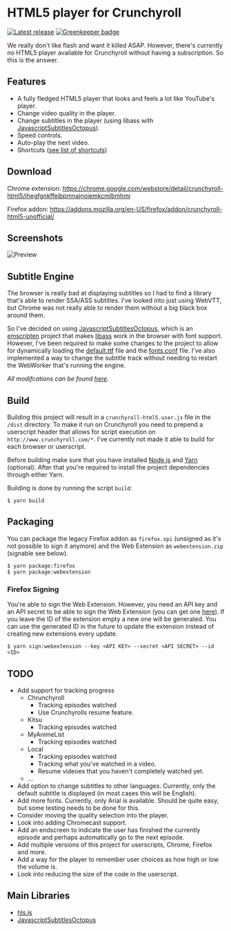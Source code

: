 # HTML5 player for Crunchyroll

[![Latest release](https://img.shields.io/github/release/YePpHa/crunchyroll-html5/all.svg)](https://github.com/davidcarbon-anime/crunchyroll-html5/releases/latest) [![Greenkeeper badge](https://badges.greenkeeper.io/davidcarbon-anime/crunchyroll-html5.svg)](https://greenkeeper.io/)

We really don't like flash and want it killed ASAP. However, there's currently
no HTML5 player available for Crunchyroll without having a subscription. So this
is the answer.

## Features
- A fully fledged HTML5 player that looks and feels a lot like YouTube's player.
- Change video quality in the player.
- Change subtitles in the player (using libass with [JavascriptSubtitlesOctopus](https://github.com/Dador/JavascriptSubtitlesOctopus)).
- Speed controls.
- Auto-play the next video.
- Shortcuts ([see list of shortcuts](https://github.com/davidcarbon-anime/crunchyroll-html5/wiki/Shortcuts))

## Download
Chrome extension: https://chrome.google.com/webstore/detail/crunchyroll-html5/ihegfgnkffeibpmnajnoiemkcmlbmhmi

Firefox addon: https://addons.mozilla.org/en-US/firefox/addon/crunchyroll-html5-unofficial/

## Screenshots
![Preview](https://github.com/davidcarbon-anime/crunchyroll-html5/raw/master/screenshots/preview.gif)

## Subtitle Engine
The browser is really bad at displaying subtitles so I had to find a library
that's able to render SSA/ASS subtitles. I've looked into just using WebVTT, but
Chrome was not really able to render them without a big black box around them.

So I've decided on using
[JavascriptSubtitlesOctopus](https://github.com/Dador/JavascriptSubtitlesOctopus),
which is an [emscripten](https://github.com/kripken/emscripten) project that
makes [libass](https://github.com/libass/libass) work in the browser with font
support. However, I've been required to make some changes to the project to
allow for dynamically loading the
[default.ttf](https://github.com/davidcarbon-anime/crunchyroll-html5/blob/master/vendor/JavascriptSubtitlesOctopus/default.ttf)
file and the
[fonts.conf](https://github.com/davidcarbon-anime/crunchyroll-html5/blob/master/vendor/JavascriptSubtitlesOctopus/fonts.conf)
file. I've also implemented a way to change the subtitle track without needing
to restart the WebWorker that's running the engine.

_All modifcations can be found [here](https://github.com/davidcarbon-anime/JavascriptSubtitlesOctopus)._

## Build
Building this project will result in a `crunchyroll-html5.user.js` file in the
`/dist` directory. To make it run on Crunchyroll you need to prepend a
userscript header that allows for script execution on
`http://www.crunchyroll.com/*`. I've currently not made it able to build for
each browser or userscript.

Before building make sure that you have installed [Node.js](https://nodejs.org/)
and [Yarn](https://yarnpkg.com/) (optional). After that you're required to
install the project dependencies through either Yarn.

Building is done by running the script `build`:
```
$ yarn build
```

## Packaging
You can package the legacy Firefox addon as `firefox.xpi` (unsigned as it's not
possible to sign it anymore) and the Web Extension as `webextension.zip`
(signable see below).

```
$ yarn package:firefox
$ yarn package:webextension
```

### Firefox Signing
You're able to sign the Web Extension. However, you need an API key and an API
secret to be able to sign the Web Extension (you can get one
[here](https://addons.mozilla.org/en-US/developers/addon/api/key/)).
If you leave the ID of the extension empty a new one will be generated. You can
use the generated ID in the future to update the extension instead of creating
new extensions every update.

```
$ yarn sign:webextension --key <API KEY> --secret <API SECRET> --id <ID>
```

## TODO
- Add support for tracking progress
  - Chrunchyroll
    - Tracking episodes watched
    - Use Crunchyrolls resume feature.
  - Kitsu
    - Tracking episodes watched
  - MyAnimeList
    - Tracking episodes watched
  - Local
    - Tracking episodes watched
    - Tracking what you've watched in a video.
    - Resume videoes that you haven't completely watched yet.
  - ...
- Add option to change subtitles to other languages. Currently, only the default
  subtitle is displayed (in most cases this will be English).
- Add more fonts. Currently, only Arial is available. Should be quite easy, but
  some testing needs to be done for this.
- Consider moving the quality selection into the player.
- Look into adding Chromecast support.
- Add an endscreen to indicate the user has finished the currently episode and
  perhaps automatically go to the next episode.
- Add multiple versions of this project for userscripts, Chrome, Firefox and
  more.
- Add a way for the player to remember user choices as how high or low the
  volume is.
- Look into reducing the size of the code in the userscript.

## Main Libraries
- [hls.js](https://github.com/video-dev/hls.js)
- [JavascriptSubtitlesOctopus](https://github.com/davidcarbon-anime/JavascriptSubtitlesOctopus)
